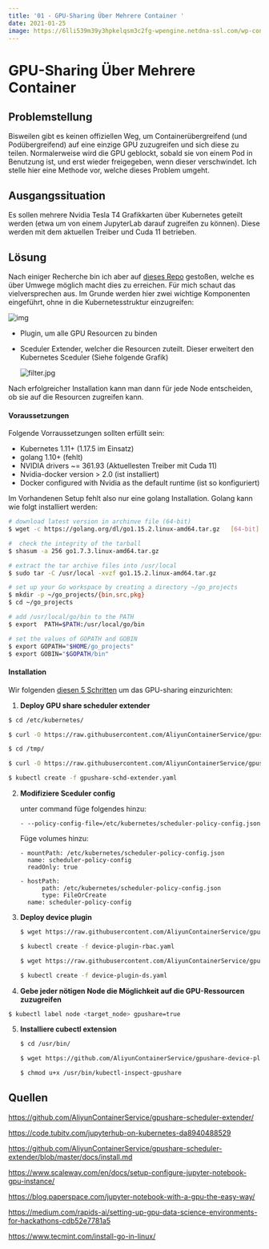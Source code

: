 ```yaml
---
title: '01 - GPU-Sharing Über Mehrere Container '
date: 2021-01-25
image: https://6lli539m39y3hpkelqsm3c2fg-wpengine.netdna-ssl.com/wp-content/uploads/2018/03/gpu-circuit-green_shutterstock_576941419_700x-675x380.jpg
---
```


# GPU-Sharing Über Mehrere Container 



## Problemstellung

Bisweilen gibt es keinen offiziellen Weg, um Containerübergreifend (und Podübergreifend) auf eine einzige GPU zuzugreifen und sich diese zu teilen. Normalerweise wird die GPU geblockt, sobald sie von einem Pod in Benutzung ist, und erst wieder freigegeben, wenn dieser verschwindet. Ich stelle hier eine Methode vor, welche dieses Problem umgeht. 



## Ausgangssituation

Es sollen mehrere Nvidia Tesla T4 Grafikkarten über Kubernetes geteilt werden (etwa um von einem JupyterLab darauf zugreifen zu können). Diese werden mit dem aktuellen Treiber und Cuda 11 betrieben. 



## Lösung

Nach einiger Recherche bin ich aber auf [dieses Repo](https://github.com/AliyunContainerService/gpushare-scheduler-extender/) gestoßen, welche es über Umwege möglich macht dies zu erreichen. Für mich schaut das vielversprechen aus. Im Grunde werden hier zwei wichtige Komponenten eingeführt, ohne in die Kubernetesstruktur einzugreifen: 

![img](https://github.com/AliyunContainerService/gpushare-scheduler-extender/raw/master/docs/designs/arch.jpg)



- Plugin, um alle GPU Resourcen zu binden

- Sceduler Extender, welcher die Resourcen zuteilt.  Dieser erweitert den Kubernetes Sceduler (Siehe folgende Grafik)

  ![filter.jpg](https://github.com/AliyunContainerService/gpushare-scheduler-extender/blob/master/docs/designs/filter.jpg?raw=true)

Nach erfolgreicher Installation kann man dann für jede Node entscheiden, ob sie auf die Resourcen zugreifen kann.

#### Voraussetzungen

Folgende Vorraussetzungen sollten erfüllt sein: 

- Kubernetes 1.11+ (1.17.5 im Einsatz)
- golang 1.10+ (fehlt)
- NVIDIA drivers ~= 361.93 (Aktuellesten Treiber mit Cuda 11)
- Nvidia-docker version > 2.0 (ist installiert)
- Docker configured with Nvidia as the default runtime (ist so konfiguriert)

Im Vorhandenen Setup fehlt also nur eine golang Installation. Golang kann wie folgt installiert werden:

```bash
# download latest version in archinve file (64-bit)
$ wget -c https://golang.org/dl/go1.15.2.linux-amd64.tar.gz   [64-bit]

#  check the integrity of the tarball
$ shasum -a 256 go1.7.3.linux-amd64.tar.gz

# extract the tar archive files into /usr/local
$ sudo tar -C /usr/local -xvzf go1.15.2.linux-amd64.tar.gz

# set up your Go workspace by creating a directory ~/go_projects
$ mkdir -p ~/go_projects/{bin,src,pkg}
$ cd ~/go_projects

# add /usr/local/go/bin to the PATH
$ export  PATH=$PATH:/usr/local/go/bin

# set the values of GOPATH and GOBIN
$ export GOPATH="$HOME/go_projects"
$ export GOBIN="$GOPATH/bin"
```

 

#### Installation

Wir folgenden [diesen 5 Schritten](https://github.com/AliyunContainerService/gpushare-scheduler-extender/blob/master/docs/install.md) um das GPU-sharing einzurichten:

1. **Deploy GPU share scheduler extender**

```bash
$ cd /etc/kubernetes/

$ curl -O https://raw.githubusercontent.com/AliyunContainerService/gpushare-scheduler-extender/master/config/scheduler-policy-config.json

$ cd /tmp/

$ curl -O https://raw.githubusercontent.com/AliyunContainerService/gpushare-scheduler-extender/master/config/gpushare-schd-extender.yaml

$ kubectl create -f gpushare-schd-extender.yaml
```



2. **Modifiziere Sceduler config**

   unter command füge folgendes hinzu:

   ```
   - --policy-config-file=/etc/kubernetes/scheduler-policy-config.json
   ```

   Füge volumes hinzu:

   ```
   - mountPath: /etc/kubernetes/scheduler-policy-config.json
     name: scheduler-policy-config
     readOnly: true
     
   - hostPath:
         path: /etc/kubernetes/scheduler-policy-config.json
         type: FileOrCreate
     name: scheduler-policy-config
   ```

   

3. **Deploy device plugin**

   ```bash
   $ wget https://raw.githubusercontent.com/AliyunContainerService/gpushare-device-plugin/master/device-plugin-rbac.yaml
   
   $ kubectl create -f device-plugin-rbac.yaml
   
   $ wget https://raw.githubusercontent.com/AliyunContainerService/gpushare-device-plugin/master/device-plugin-ds.yaml
   
   $ kubectl create -f device-plugin-ds.yaml
   ```

   

4.  **Gebe jeder nötigen Node die Möglichkeit auf die GPU-Ressourcen  zuzugreifen**

   ```bash
   $ kubectl label node <target_node> gpushare=true
   ```

   

5. **Installiere cubectl extension**

   ```bash
   $ cd /usr/bin/
   
   $ wget https://github.com/AliyunContainerService/gpushare-device-plugin/releases/download/v0.3.0/kubectl-inspect-gpushare
   
   $ chmod u+x /usr/bin/kubectl-inspect-gpushare
   ```

   

## Quellen

https://github.com/AliyunContainerService/gpushare-scheduler-extender/

https://code.tubitv.com/jupyterhub-on-kubernetes-da8940488529

https://github.com/AliyunContainerService/gpushare-scheduler-extender/blob/master/docs/install.md

https://www.scaleway.com/en/docs/setup-configure-jupyter-notebook-gpu-instance/

https://blog.paperspace.com/jupyter-notebook-with-a-gpu-the-easy-way/

https://medium.com/rapids-ai/setting-up-gpu-data-science-environments-for-hackathons-cdb52e7781a5

https://www.tecmint.com/install-go-in-linux/
